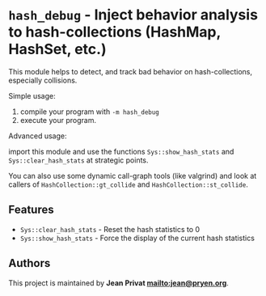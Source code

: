 # `hash_debug` - Inject behavior analysis to hash-collections (HashMap, HashSet, etc.)

This module helps to detect, and track bad behavior on hash-collections,
especially collisions.

Simple usage:

1. compile your program with `-m hash_debug`
2. execute your program.

Advanced usage:

import this module and use the functions `Sys::show_hash_stats` and
`Sys::clear_hash_stats` at strategic points.

You can also use some dynamic call-graph tools (like valgrind) and look
at callers of `HashCollection::gt_collide` and `HashCollection::st_collide`.

## Features

* `Sys::clear_hash_stats` - Reset the hash statistics to 0
* `Sys::show_hash_stats` - Force the display of the current hash statistics

## Authors

This project is maintained by **Jean Privat <mailto:jean@pryen.org>**.
